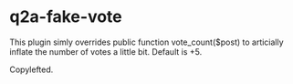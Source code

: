 # q2a-fake-vote


This plugin simly overrides public function vote_count($post) to articially inflate the number of votes a little bit. Default is +5.

Copylefted.
